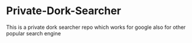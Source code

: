 # Private-Dork-Searcher
This is a private dork searcher repo which works for google also for other popular search engine 
